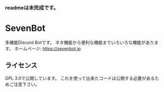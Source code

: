 ### readmeは未完成です。
# SevenBot
多機能Discord Botです。
ネタ機能から便利な機能までいろいろな機能があります。
ホームページ: https://sevenbot.jp

## ライセンス
GPL 3.0で公開しています。
これを使って出来たコードは公開する必要があるためご注意下さい。
